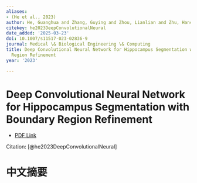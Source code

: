 ```yaml
---
aliases:
- (He et al., 2023)
author: He, Guanghua and Zhang, Guying and Zhou, Lianlian and Zhu, Hancan
citekey: he2023DeepConvolutionalNeural
date_added: '2025-03-23'
doi: 10.1007/s11517-023-02836-9
journal: Medical \& Biological Engineering \& Computing
title: Deep Convolutional Neural Network for Hippocampus Segmentation with Boundary
  Region Refinement
year: '2023'

---
```

# Deep Convolutional Neural Network for Hippocampus Segmentation with Boundary Region Refinement
- [PDF Link](zotero://open-pdf/library/items/RX6PYKPF)

Citation: [@he2023DeepConvolutionalNeural]

# 中文摘要
